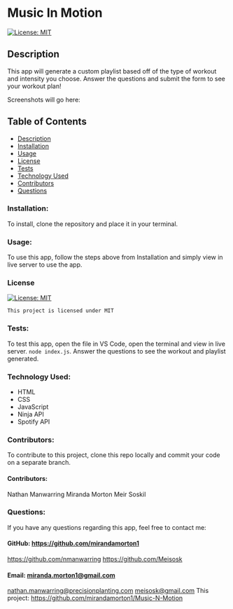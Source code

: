 # Music In Motion

[![License: MIT](https://img.shields.io/badge/License-MIT-yellow.svg)](https://opensource.org/licenses/MIT)
  
  ## Description
  This app will generate a custom playlist based off of the type of workout and intensity you choose. Answer the questions and submit the form to see your workout plan!

Screenshots will go here:


  ## Table of Contents
  * [Description](#description)
  * [Installation](#installation)
  * [Usage](#usage)
  * [License](#license)
  * [Tests](#test)
  * [Technology Used](#technology-used)
  * [Contributors](#contributors)
  * [Questions](#questions)

  ### Installation:
  To install, clone the repository and place it in your terminal. 
  ### Usage:
  To use this app, follow the steps above from Installation and simply view in live server to use the app.
  ### License

  
[![License: MIT](https://img.shields.io/badge/License-MIT-yellow.svg)](https://opensource.org/licenses/MIT)
  
  
`This project is licensed under MIT`
  ### Tests:
  To test this app, open the file in VS Code, open the terminal and view in live server. `node index.js`. Answer the questions to see the workout and playlist generated. 
  ### Technology Used:
  - HTML
  - CSS
  - JavaScript
  - Ninja API
  - Spotify API
  ### Contributors: 
  To contribute to this project, clone this repo locally and commit your code on a separate branch. 
  #### Contributors:
  Nathan Manwarring
  Miranda Morton
  Meir Soskil
  ### Questions:
  If you have any questions regarding this app, feel free to contact me: 
  #### GitHub: https://github.com/mirandamorton1
  https://github.com/nmanwarring
  https://github.com/Meisosk 
  #### Email: miranda.morton1@gmail.com
  nathan.manwarring@precisionplanting.com
  meisosk@gmail.com
  This project: https://github.com/mirandamorton1/Music-N-Motion
